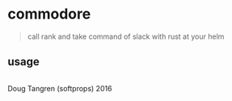 # commodore

> call rank and take command of slack with rust at your helm

## usage

```rust

```

Doug Tangren (softprops) 2016

